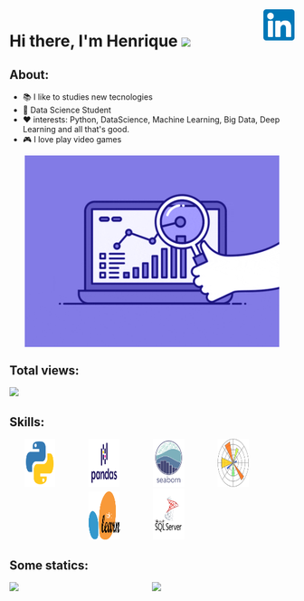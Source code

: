 <a href="https://www.linkedin.com/in/henrique-oliveira-15b656197" target="_blank">
    <img 
        src="images/linkedin.svg" 
        alt="linkedIn" 
        width="55" 
        align="right" />
</a>


# Hi there, I'm Henrique <img src="https://raw.githubusercontent.com/iampavangandhi/iampavangandhi/master/gifs/Hi.gif" width="30px"></h2>


## About: 

- 📚 I like to studies new tecnologies
- 🌱 Data Science Student 
- ❤️ interests: Python, DataScience, Machine Learning, Big Data, Deep Learning and all that's good.
- 🎮 I love play video games 

<p align="center">
  <a href="#">
    <img align="center" width="450" src="animation/ds3.gif" />
  </a>
</p>

## Total views:

<img alingn="center" src="https://profile-counter.glitch.me/Olivierah/count.svg" />

## Skills:
<p align="center">
    <img height="85" src="images/python.svg" width="55">
    &nbsp;&nbsp;&nbsp;&nbsp;&nbsp;&nbsp;&nbsp;&nbsp;&nbsp;&nbsp;&nbsp;&nbsp;&nbsp;
    <img height="85" src="images/pd.svg" width="55">
    &nbsp;&nbsp;&nbsp;&nbsp;&nbsp;&nbsp;&nbsp;&nbsp;&nbsp;&nbsp;&nbsp;&nbsp;&nbsp;
    <img height="85" src="images/sns.svg" width="55">
    &nbsp;&nbsp;&nbsp;&nbsp;&nbsp;&nbsp;&nbsp;&nbsp;&nbsp;&nbsp;&nbsp;&nbsp;&nbsp;
    <img height="85" src="images/plt.svg" width="55">
    &nbsp;&nbsp;&nbsp;&nbsp;&nbsp;&nbsp;&nbsp;&nbsp;&nbsp;&nbsp;&nbsp;&nbsp;&nbsp;
    <img height="85" src="images/scikit.png" width="55">
    &nbsp;&nbsp;&nbsp;&nbsp;&nbsp;&nbsp;&nbsp;&nbsp;&nbsp;&nbsp;&nbsp;&nbsp;&nbsp;
    <img height="90" src="images/mssql.png" width="55">
    &nbsp;&nbsp;&nbsp;&nbsp;&nbsp;&nbsp;&nbsp;&nbsp;&nbsp;&nbsp;&nbsp;&nbsp;&nbsp;
    

## Some statics:
<p align="center">
  <a href="#">
    <img src='https://github-readme-stats.vercel.app/api?username=Olivierah&show_icons=true&theme=tokyonight&count_private=true&line_height=40'  align="left" />
    <img src='https://github-readme-stats.vercel.app/api/top-langs/?username=Olivierah&theme=tokyonight&hide_langs_below=4'/>
  </a>
</p>






